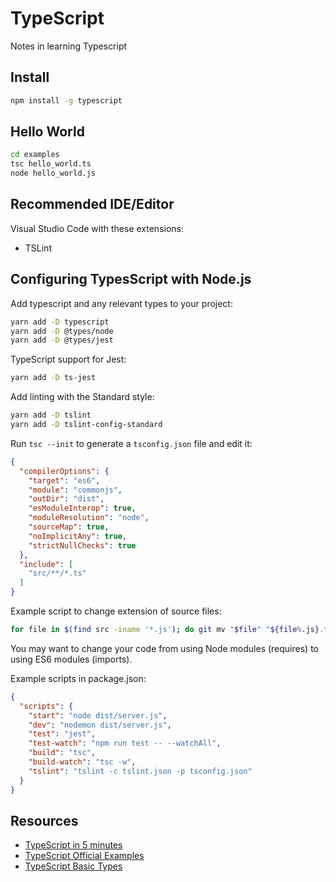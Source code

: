 # TypeScript

Notes in learning Typescript

## Install

```sh
npm install -g typescript
```

## Hello World

```sh
cd examples
tsc hello_world.ts
node hello_world.js
```

## Recommended IDE/Editor

Visual Studio Code with these extensions:

* TSLint

## Configuring TypesScript with Node.js

Add typescript and any relevant types to your project:

```sh
yarn add -D typescript
yarn add -D @types/node
yarn add -D @types/jest
```

TypeScript support for Jest:

```sh
yarn add -D ts-jest
```

Add linting with the Standard style:

```sh
yarn add -D tslint
yarn add -D tslint-config-standard
```

Run `tsc --init` to generate a `tsconfig.json` file and edit it:

```json
{
  "compilerOptions": {
    "target": "es6",
    "module": "commonjs",
    "outDir": "dist",
    "esModuleInterop": true,
    "moduleResolution": "node",
    "sourceMap": true,
    "noImplicitAny": true,
    "strictNullChecks": true
  },
  "include": [
    "src/**/*.ts"
  ]
}
```

Example script to change extension of source files:

```sh
for file in $(find src -iname '*.js'); do git mv "$file" "${file%.js}.ts"; done
```

You may want to change your code from using Node modules (requires) to using ES6 modules (imports).

Example scripts in package.json:

```json
{
  "scripts": {
    "start": "node dist/server.js",
    "dev": "nodemon dist/server.js",
    "test": "jest",
    "test-watch": "npm run test -- --watchAll",
    "build": "tsc",
    "build-watch": "tsc -w",
    "tslint": "tslint -c tslint.json -p tsconfig.json"
  }
}
```

## Resources

* [TypeScript in 5 minutes](https://www.typescriptlang.org/docs/handbook/typescript-in-5-minutes.html)
* [TypeScript Official Examples](https://www.typescriptlang.org/samples)
* [TypeScript Basic Types](https://www.typescriptlang.org/docs/handbook/basic-types.html)
